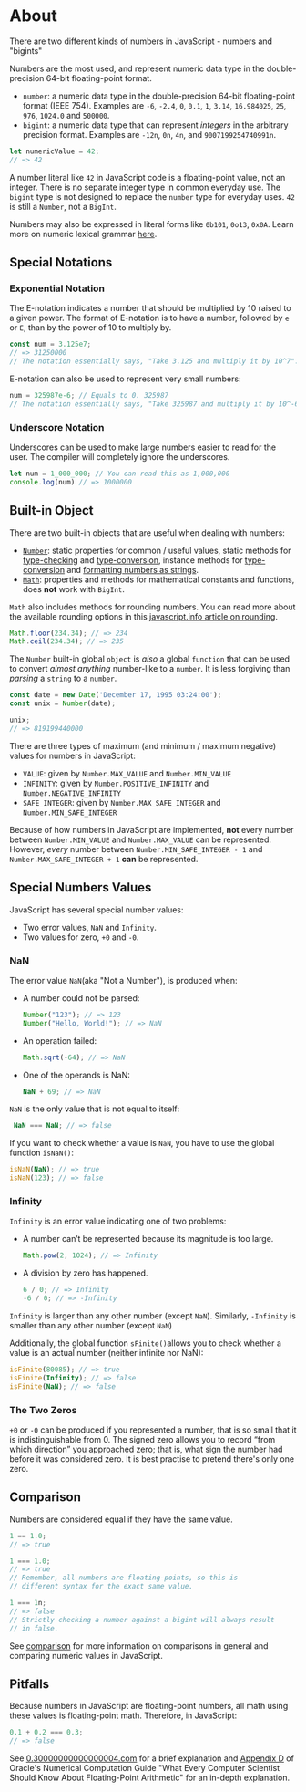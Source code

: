# About

There are two different kinds of numbers in JavaScript - numbers and "bigints"

Numbers are the most used, and represent numeric data type in the double-precision 64-bit floating-point format.

- `number`: a numeric data type in the double-precision 64-bit floating-point format (IEEE 754).
  Examples are `-6`, `-2.4`, `0`, `0.1`, `1`, `3.14`, `16.984025`, `25`, `976`, `1024.0` and `500000`.
- `bigint`: a numeric data type that can represent _integers_ in the arbitrary precision format.
  Examples are `-12n`, `0n`, `4n`, and `9007199254740991n`.

```javascript
let numericValue = 42;
// => 42
```

A number literal like `42` in JavaScript code is a floating-point value, not an integer.
There is no separate integer type in common everyday use.
The `bigint` type is not designed to replace the `number` type for everyday uses.
`42` is still a `Number`, not a `BigInt`.

Numbers may also be expressed in literal forms like `0b101`, `0o13`, `0x0A`. Learn more on numeric lexical grammar [here][lexical-grammar].

## Special Notations

### Exponential Notation
The E-notation indicates a number that should be multiplied by 10 raised to a given power.
The format of E-notation is to have a number, followed by `e` or `E`, than by the power of 10 to multiply by.
```javascript
const num = 3.125e7;
// => 31250000
// The notation essentially says, "Take 3.125 and multiply it by 10^7".
```
E-notation can also be used to represent very small numbers:
```javascript
num = 325987e-6; // Equals to 0. 325987
// The notation essentially says, "Take 325987 and multiply it by 10^-6.
```

### Underscore Notation
Underscores can be used to make large numbers easier to read for the user. The compiler will completely ignore the underscores.
```javascript
let num = 1_000_000; // You can read this as 1,000,000
console.log(num) // => 1000000
```

## Built-in Object

There are two built-in objects that are useful when dealing with numbers:

- [`Number`][built-in-number]: static properties for common / useful values, static methods for [type-checking][concept-type-checking] and [type-conversion][concept-type-conversion], instance methods for [type-conversion][concept-type-conversion] and [formatting numbers as strings][string-formatting].
- [`Math`][built-in-math]: properties and methods for mathematical constants and functions, does **not** work with `BigInt`.

`Math` also includes methods for rounding numbers.
You can read more about the available rounding options in this [javascript.info article on rounding][ref-math-object-rounding].

```javascript
Math.floor(234.34); // => 234
Math.ceil(234.34); // => 235
```

The `Number` built-in global `object` is _also_ a global `function` that can be used to convert _almost anything_ number-like to a `number`.
It is less forgiving than _parsing_ a `string` to a `number`.

```javascript
const date = new Date('December 17, 1995 03:24:00');
const unix = Number(date);

unix;
// => 819199440000
```

There are three types of maximum (and minimum / maximum negative) values for numbers in JavaScript:

- `VALUE`: given by `Number.MAX_VALUE` and `Number.MIN_VALUE`
- `INFINITY`: given by `Number.POSITIVE_INFINITY` and `Number.NEGATIVE_INFINITY`
- `SAFE_INTEGER`: given by `Number.MAX_SAFE_INTEGER` and `Number.MIN_SAFE_INTEGER`

Because of how numbers in JavaScript are implemented, **not** every number between `Number.MIN_VALUE` and `Number.MAX_VALUE` can be represented.
However, _every_ number between `Number.MIN_SAFE_INTEGER - 1` and `Number.MAX_SAFE_INTEGER + 1` **can** be represented.

## Special Numbers Values

JavaScript has several special number values:
- Two error values, `NaN` and `Infinity`.
- Two values for zero, `+0` and `-0`.

### NaN

The error value `NaN`(aka "Not a Number"), is produced when:

- A number could not be parsed:
  ```javascript
  Number("123"); // => 123
  Number("Hello, World!"); // => NaN
  ```
- An operation failed:
  ```javascript
  Math.sqrt(-64); // => NaN
  ```
- One of the operands is NaN:
  ```javascript
  NaN + 69; // => NaN
  ```

`NaN` is the only value that is not equal to itself:
```javascript
 NaN === NaN; // => false
```

If you want to check whether a value is `NaN`, you have to use the global function `isNaN()`:
```javascript
isNaN(NaN); // => true
isNaN(123); // => false
```

### Infinity
`Infinity` is an error value indicating one of two problems: 
- A number can’t be represented because its magnitude is too large.
  ```javascript
  Math.pow(2, 1024); // => Infinity
  ```
- A division by zero has happened.
  ```javascript
  6 / 0; // => Infinity
  -6 / 0; // => -Infinity
  ```

 `Infinity` is larger than any other number (except `NaN`). 
 Similarly, `-Infinity` is smaller than any other number (except `NaN`)

 Additionally, the global function `sFinite()`allows you to check whether a value is an actual number (neither infinite nor NaN):
 ```javascript
 isFinite(80085); // => true
 isFinite(Infinity); // => false
 isFinite(NaN); // => false
 ```

### The Two Zeros
`+0` or `-0` can be produced if you represented a number, that is so small that it is indistinguishable from 0.
The signed zero allows you to record “from which direction” you approached zero; that is, what sign the number had before it was considered zero.
It is best practise to pretend there's only one zero.

## Comparison

Numbers are considered equal if they have the same value.

```javascript
1 == 1.0;
// => true

1 === 1.0;
// => true
// Remember, all numbers are floating-points, so this is
// different syntax for the exact same value.

1 === 1n;
// => false
// Strictly checking a number against a bigint will always result
// in false.
```

See [comparison][concept-comparison] for more information on comparisons in general and comparing numeric values in JavaScript.

## Pitfalls

Because numbers in JavaScript are floating-point numbers, all math using these values is floating-point math.
Therefore, in JavaScript:

```javascript
0.1 + 0.2 === 0.3;
// => false
```

See [0.30000000000000004.com](https://0.30000000000000004.com/) for a brief explanation and [Appendix D](https://docs.oracle.com/cd/E19957-01/806-3568/ncg_goldberg.html) of Oracle's Numerical Computation Guide "What Every Computer Scientist Should Know About Floating-Point Arithmetic" for an in-depth explanation.

[built-in-number]: https://developer.mozilla.org/en-US/docs/Web/JavaScript/Reference/Global_Objects/Number
[built-in-math]: https://developer.mozilla.org/en-US/docs/Web/JavaScript/Reference/Global_Objects/Math
[comparison]: https://developer.mozilla.org/en-US/docs/Web/JavaScript/Equality_comparisons_and_sameness
[lexical-grammar]: https://developer.mozilla.org/en-US/docs/Web/JavaScript/Reference/Lexical_grammar#numeric_literals
[string-formatting]: /tracks/javascript/concepts/string-formatting
[ref-math-object-rounding]: https://javascript.info/number#rounding
[concept-comparison]: /tracks/javascript/concepts/comparison
[concept-type-checking]: /tracks/javascript/concepts/type-checking
[concept-type-conversion]: /tracks/javascript/concepts/type-conversion
